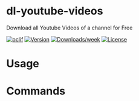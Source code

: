 # dl-youtube-videos

Download all Youtube Videos of a channel for Free

[![oclif](https://img.shields.io/badge/cli-oclif-brightgreen.svg)](https://oclif.io)
[![Version](https://img.shields.io/npm/v/dl-youtube-videos.svg)](https://npmjs.org/package/dl-youtube-videos)
[![Downloads/week](https://img.shields.io/npm/dw/dl-youtube-videos.svg)](https://npmjs.org/package/dl-youtube-videos)
[![License](https://img.shields.io/npm/l/dl-youtube-videos.svg)](https://github.com/pnhoang/dl-youtube-videos/blob/master/package.json)

<!-- toc -->

# Usage

<!-- usage -->

# Commands

<!-- commands -->
